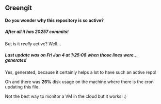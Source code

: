 ## Greengit

#### Do you wonder why this repository is so active?

##### After all it has 20257 commits!

But is it *really* active? Well...

##### Last update was on Fri Jun 4 at 1:25:06 when those lines were... generated

Yes, generated, because it certainly helps a lot to have such an active repo!

Oh and there was **26%** disk usage on the machine
where there is the cron updating this file.

Not the best way to monitor a VM in the cloud but it works! :)
